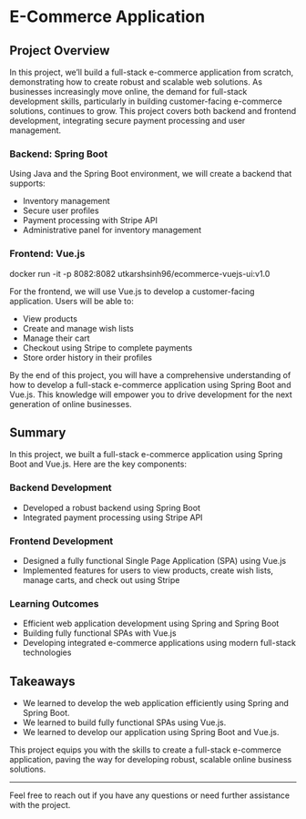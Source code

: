 
# E-Commerce Application

## Project Overview

In this project, we’ll build a full-stack e-commerce application from scratch, demonstrating how to create robust and scalable web solutions. As businesses increasingly move online, the demand for full-stack development skills, particularly in building customer-facing e-commerce solutions, continues to grow. This project covers both backend and frontend development, integrating secure payment processing and user management.

### Backend: Spring Boot

Using Java and the Spring Boot environment, we will create a backend that supports:
- Inventory management
- Secure user profiles
- Payment processing with Stripe API
- Administrative panel for inventory management

### Frontend: Vue.js

docker run -it -p 8082:8082 utkarshsinh96/ecommerce-vuejs-ui:v1.0


For the frontend, we will use Vue.js to develop a customer-facing application. Users will be able to:
- View products
- Create and manage wish lists
- Manage their cart
- Checkout using Stripe to complete payments
- Store order history in their profiles

By the end of this project, you will have a comprehensive understanding of how to develop a full-stack e-commerce application using Spring Boot and Vue.js. This knowledge will empower you to drive development for the next generation of online businesses.

## Summary

In this project, we built a full-stack e-commerce application using Spring Boot and Vue.js. Here are the key components:

### Backend Development
- Developed a robust backend using Spring Boot
- Integrated payment processing using Stripe API

### Frontend Development
- Designed a fully functional Single Page Application (SPA) using Vue.js
- Implemented features for users to view products, create wish lists, manage carts, and check out using Stripe

### Learning Outcomes
- Efficient web application development using Spring and Spring Boot
- Building fully functional SPAs with Vue.js
- Developing integrated e-commerce applications using modern full-stack technologies

## Takeaways
- We learned to develop the web application efficiently using Spring and Spring Boot.
- We learned to build fully functional SPAs using Vue.js.
- We learned to develop our application using Spring Boot and Vue.js.

This project equips you with the skills to create a full-stack e-commerce application, paving the way for developing robust, scalable online business solutions.

---

Feel free to reach out if you have any questions or need further assistance with the project.
